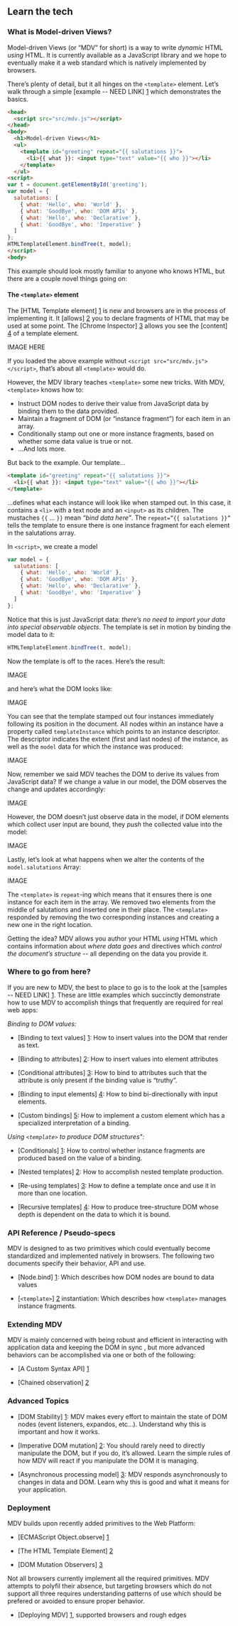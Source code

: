 ## Learn the tech

### What is Model-driven Views?

Model-driven Views (or “MDV” for short) is a way to write _dynamic_ HTML _using_ HTML. It is currently available as a JavaScript library and we hope to eventually make it a web standard which is natively implemented by browsers.

There’s plenty of detail, but it all hinges on the `<template>` element. Let’s walk through a simple [example -- NEED LINK] [1] which demonstrates the basics.

  [1]: http://www.w3.org/TR/html-templates/

```HTML
<head>
  <script src="src/mdv.js"></script>
</head>
<body>
  <h1>Model-driven Views</h1>
  <ul>
    <template id="greeting" repeat="{{ salutations }}">
      <li>{{ what }}: <input type="text" value="{{ who }}"></li>
    </template>
  </ul>
<script>
var t = document.getElementById('greeting');
var model = {
  salutations: [
    { what: 'Hello', who: 'World' },
    { what: 'GoodBye', who: 'DOM APIs' },
    { what: 'Hello', who: 'Declarative' },
    { what: 'GoodBye', who: 'Imperative' }
  ]
};
HTMLTemplateElement.bindTree(t, model);
</script>
<body>
```

This example should look mostly familiar to anyone who knows HTML, but there are a couple novel things going on:

#### The `<template>` element

The [HTML Template element] [1] is new and browsers are in the process of implementing it. It [allows] [2] you to declare fragments of HTML that may be used at some point. The [Chrome Inspector] [3] allows you see the [content] [4] of a template element.

  [1]: http://www.w3.org/TR/html-templates/
  [2]: http://www.html5rocks.com/en/tutorials/webcomponents/template/
  [3]: https://developers.google.com/chrome-developer-tools/docs/overview
  [4]: http://www.w3.org/TR/html-templates/#api-html-template-element-content
  
IMAGE HERE

If you loaded the above example without `<script src="src/mdv.js"></script>`, that’s about all `<template>` would do.

However, the MDV library teaches `<template>` some new tricks. With MDV, `<template>` knows how to:

* Instruct DOM nodes to derive their value from JavaScript data by binding them to the data provided.
* Maintain a fragment of DOM (or “instance fragment”) for each item in an array. 
* Conditionally stamp out one or more instance fragments, based on whether  some data value is true or not.
* ...And lots more.

But back to the example. Our template...

```HTML
<template id="greeting" repeat="{{ salutations }}">
  <li>{{ what }}: <input type="text" value="{{ who }}"></li>
</template>
```

...defines what each instance will look like when stamped out. In this case, it contains a `<li>` with a text node and an `<input>` as its children. The mustaches `{{` ... `}}` mean _“bind data here”_. The `repeat=”{{ salutations }}”` tells the template to ensure there is one instance fragment for each element in the salutations array.

In `<script>`, we create a model

```JavaScript
var model = {
  salutations: [
    { what: 'Hello', who: 'World' },
    { what: 'GoodBye', who: 'DOM APIs' },
    { what: 'Hello', who: 'Declarative' },
    { what: 'GoodBye', who: 'Imperative' }
  ]
};
```

Notice that this is just JavaScript data: _there’s no need to import your data into special observable objects_. The template is set in motion by binding the model data to it:

```JavaScript
HTMLTemplateElement.bindTree(t, model);
```

Now the template is off to the races. Here’s the result:

IMAGE

and here’s what the DOM looks like:

IMAGE

You can see that the template stamped out four instances immediately following its position in the document. All nodes within an instance have a property called `templateInstance` which points to an instance descriptor. The descriptor indicates the extent (first and last nodes) of the instance, as well as the `model` data for which the instance was produced:

IMAGE

Now, remember we said MDV teaches the DOM to derive its values from JavaScript data? If we change a value in our model, the DOM observes the change and updates accordingly:

IMAGE

However, the DOM doesn’t just observe data in the model, if DOM elements which collect user input are bound, they _push_ the collected value into the model:

IMAGE

Lastly, let’s look at what happens when we alter the contents of the `model.salutations` Array:

IMAGE

The `<template>` is `repeat`-ing which means that it ensures there is one instance for each item in the array. We removed two elements from the middle of salutations and inserted one in their place. The `<template>` responded by removing the two corresponding instances and creating a new one in the right location.

Getting the idea? MDV allows you author your HTML _using_ HTML which contains information about _where data goes_ and directives which _control the document’s structure_ -- all depending on the data you provide it.

### Where to go from here?

If you are new to MDV, the best to place to go is to the look at the [samples -- NEED LINK] [1]. These are little examples which succinctly demonstrate how to use MDV to accomplish things that frequently are required for real web apps:

  [1]: http://www.w3.org/TR/html-templates/
  
_Binding to DOM values:_

* [Binding to text values] [1]: How to insert values into the DOM that render as text.
* [Binding to attributes] [2]: How to insert values into element attributes
* [Conditional attributes] [3]: How to bind to attributes such that the attribute is only present if the binding value is “truthy”.
* [Binding to input elements] [4]: How to bind bi-directionally with input elements.
* [Custom bindings] [5]: How to implement a custom element which has a specialized interpretation of a binding.

  [1]: http://www.w3.org/TR/html-templates/
  [2]: http://www.w3.org/TR/html-templates/
  [3]: http://www.w3.org/TR/html-templates/
  [4]: http://www.w3.org/TR/html-templates/
  [5]: http://www.w3.org/TR/html-templates/
  
_Using `<template>` to produce DOM structures":_

* [Conditionals] [1]: How to control whether instance fragments are produced based on the value of a binding.
* [Nested templates] [2]: How to accomplish nested template production.
* [Re-using templates] [3]: How to define a template once and use it in more than one location.
* [Recursive templates] [4]: How to produce tree-structure DOM whose depth is dependent on the data to which it is bound.

  [1]: http://www.w3.org/TR/html-templates/
  [2]: http://www.w3.org/TR/html-templates/
  [3]: http://www.w3.org/TR/html-templates/
  [4]: http://www.w3.org/TR/html-templates/
  
### API Reference / Pseudo-specs

MDV is designed to as two primitives which could eventually become standardized and implemented natively in browsers. The following two documents specify their behavior, API and use.

* [Node.bind] [1]: Which describes how DOM nodes are bound to data values
* [`<template>`] [2] instantiation: Which describes how `<template>` manages instance fragments.

  [1]: http://www.w3.org/TR/html-templates/
  [2]: http://www.w3.org/TR/html-templates/
  
### Extending MDV

MDV is mainly concerned with being robust and efficient in interacting with application data and keeping the DOM in sync , but more advanced behaviors can be accomplished via one or both of the following:

* [A Custom Syntax API] [1] 
* [Chained observation] [2]

  [1]: http://www.w3.org/TR/html-templates/
  [2]: http://www.w3.org/TR/html-templates/
  
### Advanced Topics

* [DOM Stability] [1]: MDV makes every effort to maintain the state of DOM nodes (event listeners, expandos, etc...). Understand why this is important and how it works.
* [Imperative DOM mutation] [2]: You should rarely need to directly manipulate the DOM, but if you do, it’s allowed. Learn the simple rules of how MDV will react if you manipulate the DOM it is managing.
* [Asynchronous processing model] [3]: MDV responds asynchronously to changes in data and DOM. Learn why this is good and what it means for your application.

  [1]: http://www.w3.org/TR/html-templates/
  [2]: http://www.w3.org/TR/html-templates/
  [3]: http://www.w3.org/TR/html-templates/
  
### Deployment

MDV builds upon recently added primitives to the Web Platform:

* [ECMAScript Object.observe] [1]
* [The HTML Template Element] [2]
* [DOM Mutation Observers] [3]

  [1]: http://updates.html5rocks.com/2012/11/Respond-to-change-with-Object-observe
  [2]: http://www.w3.org/TR/html-templates/
  [3]: https://developer.mozilla.org/en-US/docs/DOM/MutationObserver
  
Not all browsers currently implement all the required primitives. MDV attempts to polyfil their absence, but targeting browsers which do not support all three requires understanding patterns of use which should be prefered or avoided to ensure proper behavior.

* [Deploying MDV] [1], supported browsers and rough edges

  [1]: http://updates.html5rocks.com/2012/11/Respond-to-change-with-Object-observe


